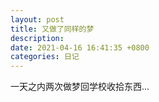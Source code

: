 ```yaml
---
layout: post
title: 又做了同样的梦
description: 
date: 2021-04-16 16:41:35 +0800
categories: 日记
---
```


一天之内两次做梦回学校收拾东西...